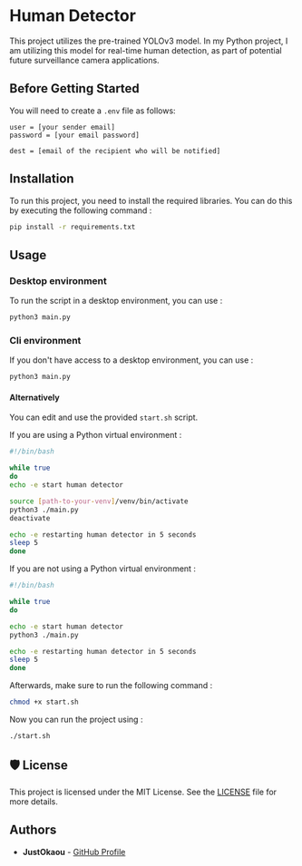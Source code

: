 # Human Detector

This project utilizes the pre-trained YOLOv3 model. In my Python project, I am utilizing this model for real-time human detection, as part of potential future surveillance camera applications.

## Before Getting Started

You will need to create a `.env` file as follows:
```
user = [your sender email]
password = [your email password]

dest = [email of the recipient who will be notified]
```

## Installation

To run this project, you need to install the required libraries. You can do this by executing the following command :

```bash
pip install -r requirements.txt
```

## Usage

### Desktop environment

To run the script in a desktop environment, you can use :

```bash
python3 main.py
```

### Cli environment

If you don't have access to a desktop environment, you can use :

```bash
python3 main.py
```

#### Alternatively

You can edit and use the provided `start.sh` script.

If you are using a Python virtual environment :

```bash
#!/bin/bash

while true
do
echo -e start human detector

source [path-to-your-venv]/venv/bin/activate
python3 ./main.py
deactivate

echo -e restarting human detector in 5 seconds
sleep 5
done
```

If you are not using a Python virtual environment :
```bash
#!/bin/bash

while true
do

echo -e start human detector
python3 ./main.py

echo -e restarting human detector in 5 seconds
sleep 5
done
```

Afterwards, make sure to run the following command :

```bash
chmod +x start.sh
```
Now you can run the project using :

```bash
./start.sh
```

## 🛡️ License

This project is licensed under the MIT License. See the [LICENSE](LICENSE) file for more details.

## Authors

- **JustOkaou** - [GitHub Profile](https://github.com/justokaou)
